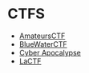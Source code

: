 # CTFS
- [AmateursCTF](/2024/AmateursCTF-2024)
- [BlueWaterCTF](/2024/BlueWaterCTF-2024)
- [Cyber Apocalypse](/2024/Cyber-Apocalypse-2024)
- [LaCTF](/2024/LaCTF-2024)
